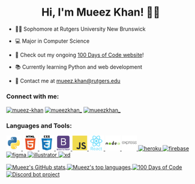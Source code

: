 <h1 align="center">Hi, I'm Mueez Khan! 👋😄</h1>

- 👨‍🎓 Sophomore at Rutgers University New Brunswick

- 💻 Major in Computer Science

- 🚀 Check out my ongoing [100 Days of Code website](https://100.mueezkhan.com/)!

- 📚 Currently learning Python and web development

- 💬 Contact me at mueez.khan@rutgers.edu

<h3 align="left">Connect with me:</h3>
<p align="left">
<a href="https://linkedin.com/in/mueez-khan" target="blank"><img align="center" src="https://raw.githubusercontent.com/rahuldkjain/github-profile-readme-generator/master/src/images/icons/Social/linked-in-alt.svg" alt="mueez-khan" height="30" width="40" /></a>
<a href="https://twitter.com/mueezkhan_" target="blank"><img align="center" src="https://raw.githubusercontent.com/rahuldkjain/github-profile-readme-generator/master/src/images/icons/Social/twitter.svg" alt="mueezkhan_" height="30" width="40" /></a>
<a href="https://instagram.com/mueezkhan_" target="blank"><img align="center" src="https://raw.githubusercontent.com/rahuldkjain/github-profile-readme-generator/master/src/images/icons/Social/instagram.svg" alt="mueezkhan_" height="30" width="40" /></a>
</p>

<h3 align="left">Languages and Tools:</h3>
<p align="left">
    <a href="https://www.python.org" target="_blank">
        <img src="https://raw.githubusercontent.com/devicons/devicon/master/icons/python/python-original.svg" alt="python" width="40" height="40"/>
    </a>
    <a href="https://www.w3.org/html/" target="_blank">
        <img src="https://raw.githubusercontent.com/devicons/devicon/master/icons/html5/html5-original-wordmark.svg" alt="html5" width="40" height="40"/>
    </a>
    <a href="https://www.w3schools.com/css/" target="_blank">
        <img src="https://raw.githubusercontent.com/devicons/devicon/master/icons/css3/css3-original-wordmark.svg" alt="css3" width="40" height="40"/>
    </a>
    <a href="https://getbootstrap.com" target="_blank">
        <img src="https://raw.githubusercontent.com/devicons/devicon/master/icons/bootstrap/bootstrap-plain-wordmark.svg" alt="bootstrap" width="40" height="40"/>
    </a>
    <a href="https://developer.mozilla.org/en-US/docs/Web/JavaScript" target="_blank">
        <img src="https://raw.githubusercontent.com/devicons/devicon/master/icons/javascript/javascript-original.svg" alt="javascript" width="40" height="40"/>
    </a>
    <a href="https://reactjs.org/" target="_blank">
        <img src="https://raw.githubusercontent.com/devicons/devicon/master/icons/react/react-original-wordmark.svg" alt="react" width="40" height="40"/>
    </a>
    <a href="https://nodejs.org" target="_blank">
        <img src="https://raw.githubusercontent.com/devicons/devicon/master/icons/nodejs/nodejs-original-wordmark.svg" alt="nodejs" width="40" height="40"/>
    </a>
    <a href="https://expressjs.com" target="_blank">
        <img src="https://raw.githubusercontent.com/devicons/devicon/master/icons/express/express-original-wordmark.svg" alt="express" width="40" height="40"/>
    </a>
    <a href="https://heroku.com" target="_blank">
        <img src="https://www.vectorlogo.zone/logos/heroku/heroku-icon.svg" alt="heroku" width="40" height="40"/>
    </a>
    <a href="https://firebase.google.com/" target="_blank">
        <img src="https://www.vectorlogo.zone/logos/firebase/firebase-icon.svg" alt="firebase" width="40" height="40"/>
    </a>
    <a href="https://www.figma.com/" target="_blank">
        <img src="https://www.vectorlogo.zone/logos/figma/figma-icon.svg" alt="figma" width="40" height="40"/>
    </a>
    <a href="https://www.adobe.com/products/illustrator.html" target="_blank">
        <img src="https://www.vectorlogo.zone/logos/adobe_illustrator/adobe_illustrator-icon.svg" alt="illustrator" width="40" height="40"/>
    </a>
    <a href="https://www.adobe.com/products/xd.html" target="_blank">
        <img src="https://cdn.worldvectorlogo.com/logos/adobe-xd.svg" alt="xd" width="40" height="40"/>
    </a>
</p>

<a href="https://github.com/rzmk">
<img align="center" src="https://github-readme-stats.vercel.app/api?username=rzmk&show_icons=true&locale=en&theme=algolia" alt="Mueez's GitHub stats" />
</a>
<a href="https://github.com/rzmk">
<img align="center" src="https://github-readme-stats.vercel.app/api/top-langs/?username=rzmk&layout=compact&theme=algolia" alt="Mueez's top languages"/>
</a>
<a href="https://github.com/rzmk/100-days-of-code">
  <img align="center" src="https://github-readme-stats.vercel.app/api/pin/?username=rzmk&repo=100-days-of-code&theme=algolia" alt="100 Days of Code" />
</a>
<a href="https://github.com/rutgersesports/discord-bot">
  <img align="center" src="https://github-readme-stats.vercel.app/api/pin/?username=rutgersesports&repo=discord-bot&theme=algolia" alt="Discord bot project" />
</a>
